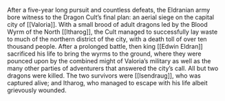 
After a five-year long pursuit and countless defeats, the Eldranian army bore witness to the Dragon Cult’s final plan: an aerial siege on the capital city of [[Valoria]]. With a small brood of adult dragons led by the Blood Wyrm of the North [[Itharog]], the Cult managed to successfully lay waste to much of the northern district of the city, with a death toll of over ten thousand people. After a prolonged battle, then king [[Edwin Eldran]] sacrificed his life to bring the wyrms to the ground, where they were pounced upon by the combined might of Valoria’s military as well as the many other parties of adventurers that answered the city’s call. All but two dragons were killed. The two survivors were [[Isendraug]], who was captured alive; and Itharog, who managed to escape with his life albeit grievously wounded.